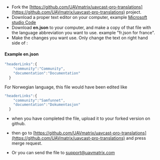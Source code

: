 
* Fork the [https://github.com/UAVmatrix/uavcast-pro-translations](https://github.com/UAVmatrix/uavcast-pro-translations) project.
* Download a proper text editor on your computer, example [Microsoft studio Code](https://code.visualstudio.com/) 
* Download **en.json** to your computer, and make a copy of that file with the language abbreviation you want to use. example  "fr.json for france".
* Make the changes you want use. Only change the text on right hand side of :

#### Example en.json
```javascript
"headerLinks":{
    "community":"Community",
    "documentation":"Documentation"
  }
```
For Norwegian language, this file would have been edited like
```javascript
"headerLinks":{
    "community":"Samfunnet",
    "documentation":"Dokumentasjon"
  }
```

* when you have completed the file, upload it to your forked version on github. 
* then go to [https://github.com/UAVmatrix/uavcast-pro-translations](https://github.com/UAVmatrix/uavcast-pro-translations) and press merge request.

* Or you can send the file to support@uavmatrix.com